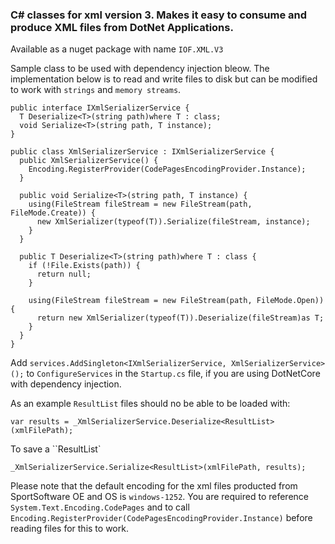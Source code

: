 ### C# classes for xml version 3. Makes it easy to consume and produce XML files from DotNet Applications.

Available as a nuget package with name ``IOF.XML.V3``

Sample class to be used with dependency injection bleow. The implementation below is to read and write files to disk but can be modified to work with ``strings`` and ``memory streams``.


```
public interface IXmlSerializerService {
  T Deserialize<T>(string path)where T : class;
  void Serialize<T>(string path, T instance);
}
```

```
public class XmlSerializerService : IXmlSerializerService {
  public XmlSerializerService() {
    Encoding.RegisterProvider(CodePagesEncodingProvider.Instance);
  }

  public void Serialize<T>(string path, T instance) {
    using(FileStream fileStream = new FileStream(path, FileMode.Create)) {
      new XmlSerializer(typeof(T)).Serialize(fileStream, instance);
    }
  }

  public T Deserialize<T>(string path)where T : class {
    if (!File.Exists(path)) {
      return null;
    }

    using(FileStream fileStream = new FileStream(path, FileMode.Open)) {
      return new XmlSerializer(typeof(T)).Deserialize(fileStream)as T;
    }
  }
}
```

Add ``services.AddSingleton<IXmlSerializerService, XmlSerializerService>();`` to ``ConfigureServices`` in the ``Startup.cs`` file, if you are using DotNetCore with dependency injection.

As an example ``ResultList`` files should no be able to be loaded with:

``var results = _XmlSerializerService.Deserialize<ResultList>(xmlFilePath);``

To save a ``ResultList`

``_XmlSerializerService.Serialize<ResultList>(xmlFilePath, results);``

Please note that the default encoding for the xml files producted from SportSoftware OE and OS is ``windows-1252``. You are required to reference ``System.Text.Encoding.CodePages`` and to call ``Encoding.RegisterProvider(CodePagesEncodingProvider.Instance)`` before reading files for this to work.